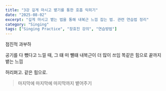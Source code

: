```yaml
---
title: "3강 깊게 마시고 뱉기를 통한 호흡 익히기"
date: "2025-08-02"
excerpt: "깊게 마시고 뱉는 법을 통해 내복근 느낌 잡는 법. 관련 연습법 정리"
category: "Singing"
tags: ["Singing Practice", "장효진 강의", "연습방법"]
---
```


점진적 과부하

공기를 다 뺐다고 느낄 때, 그 떄 떠 뺼떄 내복근이 더 많이 쓰임
똑같은 힘으로 끝까지 뱉는 느낌

허리펴고. 
같은 힘으로.

> 마지막에 마지막에 마지막까지 뱉어주기